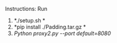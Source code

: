 Instructions: 
Run
1. *./setup.sh *
2. *pip install ./Padding.tar.gz *
3. *Python proxy2.py --port default=8080*